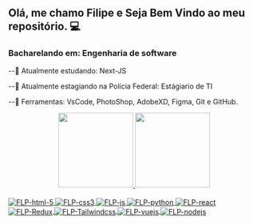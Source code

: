 ## Olá, me chamo Filipe e Seja Bem Vindo ao meu repositório.  💻
### Bacharelando em: Engenharia de software

--🌱 Atualmente estudando: Next-JS

--💼 Atualmente estagiando na Polícia Federal: Estágiario de TI

--🔨 Ferramentas: VsCode, PhotoShop, AdobeXD, Figma, Git e GitHub.

<div align="center">
  <a href="https://github.com/flimamcz">
  <img height="150em" src="https://github-readme-stats.vercel.app/api?username=flimamcz&show_icons=true&theme=dracula&include_all_commits=true&count_private=true"/>
  <img height="150em" src="https://github-readme-stats.vercel.app/api/top-langs/?username=flimamcz&layout=compact&langs_count=7&theme=dracula"/>
</div>

<div style="display: inline_block"><br>
  
  <img align="center" alt="FLP-html-5" src="https://img.shields.io/badge/HTML5-E34F26?style=for-the-badge&logo=html5&logoColor=white">
  <img align="center" alt="FLP-css3" src="https://img.shields.io/badge/CSS3-1572B6?style=for-the-badge&logo=css3&logoColor=white">
  <img align="center" alt="FLP-js" src="https://img.shields.io/badge/JavaScript-323330?style=for-the-badge&logo=javascript&logoColor=F7DF1E">
  <img align="center" alt="FLP-python" src="https://img.shields.io/badge/Python-FFD43B?style=for-the-badge&logo=python&logoColor=blue">
  <img align="center" alt="FLP-react" src="https://img.shields.io/badge/React-20232A?style=for-the-badge&logo=react&logoColor=61DAFB">
  <img align="center" alt="FLP-Redux" src="https://img.shields.io/badge/Redux-593D88?style=for-the-badge&logo=redux&logoColor=white">
  <img align="center" alt="FLP-Tailwindcss" src="https://img.shields.io/badge/Tailwind_CSS-38B2AC?style=for-the-badge&logo=tailwind-css&logoColor=white">
  <img align="center" alt="FLP-vuejs" src="https://img.shields.io/badge/Vue.js-35495E?style=for-the-badge&logo=vuedotjs&logoColor=4FC08D">
  <img align="center" alt="FLP-nodejs" src="https://img.shields.io/badge/Node.js-339933?style=for-the-badge&logo=nodedotjs&logoColor=white">

  ##
  
<!---
FlpFront/FlpFront is a ✨ special ✨ repository because its `README.md` (this file) appears on your GitHub profile.
You can click the Preview link to take a look at your changes.
--->
